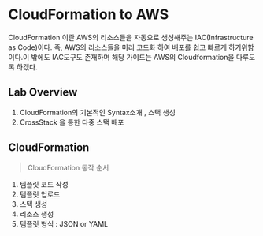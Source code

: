 CloudFormation to AWS
===============
CloudFormation 이란 AWS의 리소스들을 자동으로 생성해주는 IAC(Infrastructure as Code)이다.
즉, AWS의 리소스들을 미리 코드화 하여 배포를 쉽고 빠르게 하기위함이다.이 밖에도 IAC도구도 존재하며 해당 가이드는 
AWS의 Cloudformation을 다루도록 하겠다.

## Lab Overview
1. CloudFormation의 기본적인 Syntax소개 , 스택 생성 
2. CrossStack 을 통한 다중 스택 배포

## CloudFormation
> CloudFormation 동작 순서
1. 템플릿 코드 작성
2. 템플릿 업로드
3. 스택 생성
4. 리소스 생성
5. 템플릿 형식 : JSON or YAML 







